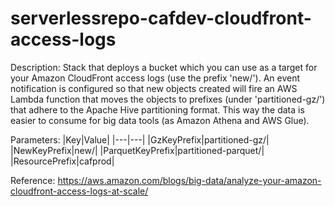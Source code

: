 # serverlessrepo-cafdev-cloudfront-access-logs

Description: Stack that deploys a bucket which you can use as a target for your Amazon CloudFront access logs (use the prefix 'new/'). An event notification is configured so that new objects created will fire an AWS Lambda function that moves the objects to prefixes (under 'partitioned-gz/') that adhere to the Apache Hive partitioning format. This way the data is easier to consume for big data tools (as Amazon Athena and AWS Glue). 

Parameters: 
|Key|Value|
|---|---|
|GzKeyPrefix|partitioned-gz/|
|NewKeyPrefix|new/|
|ParquetKeyPrefix|partitioned-parquet/|
|ResourcePrefix|cafprod|

Reference: https://aws.amazon.com/blogs/big-data/analyze-your-amazon-cloudfront-access-logs-at-scale/
